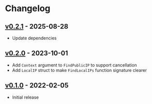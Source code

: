 # Changelog

## [v0.2.1] - 2025-08-28

- Update dependencies

## [v0.2.0] - 2023-10-01

- Add `Context` argument to `FindPublicIP` to support cancellation
- Add `LocalIP` struct to make `FindLocalIPs` function signature clearer

## [v0.1.0] - 2022-02-05

- Initial release

[Unreleased]: https://github.com/hermannm/ipfinder/compare/v0.2.1...HEAD

[v0.2.1]: https://github.com/hermannm/ipfinder/compare/v0.2.0...v0.2.1

[v0.2.0]: https://github.com/hermannm/ipfinder/compare/v0.1.0...v0.2.0

[v0.1.0]: https://github.com/hermannm/ipfinder/compare/4ea0e89...v0.1.0
